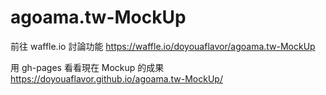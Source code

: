 # agoama.tw-MockUp

前往 waffle.io 討論功能 
https://waffle.io/doyouaflavor/agoama.tw-MockUp 

用 gh-pages 看看現在 Mockup 的成果
https://doyouaflavor.github.io/agoama.tw-MockUp/
